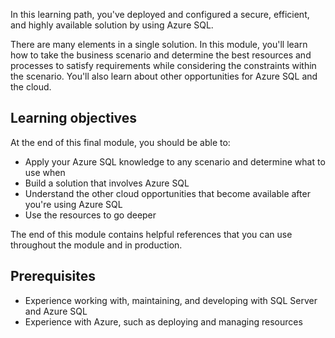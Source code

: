 In this learning path, you've deployed and configured a secure, efficient, and highly available solution by using Azure SQL.

There are many elements in a single solution. In this module, you'll learn how to take the business scenario and determine the best resources and processes to satisfy requirements while considering the constraints within the scenario. You'll also learn about other opportunities for Azure SQL and the cloud.

## Learning objectives

At the end of this final module, you should be able to:

- Apply your Azure SQL knowledge to any scenario and determine what to use when
- Build a solution that involves Azure SQL
- Understand the other cloud opportunities that become available after you're using Azure SQL
- Use the resources to go deeper

The end of this module contains helpful references that you can use throughout the module and in production.

## Prerequisites

- Experience working with, maintaining, and developing with SQL Server and Azure SQL
- Experience with Azure, such as deploying and managing resources
